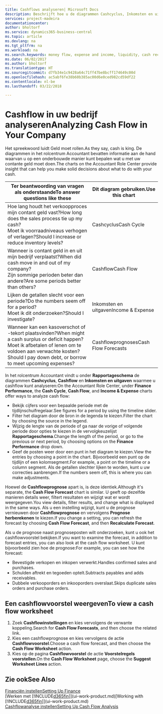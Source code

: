 ```yaml
---
title: Cashflows analyseren| Microsoft Docs
description: Beschrijft hoe u de diagrammen Cashcyclus, Inkomsten en uitgaven, Cashflow, en Cashflowprognose gebruikt om verleden en toekomstige stroom van geld in en uit uw bedrijf te analyseren.
services: project-madeira
documentationcenter: 
author: bholtorf
ms.service: dynamics365-business-central
ms.topic: article
ms.devlang: na
ms.tgt_pltfrm: na
ms.workload: na
ms.search.keywords: money flow, expense and income, liquidity, cash receipts minus cash payments, Cartera
ms.date: 06/02/2017
ms.author: bholtorf
ms.translationtype: HT
ms.sourcegitcommit: d7fb34e1c9428a64c71ff47be8bcff174649c00d
ms.openlocfilehash: ac5abf6fe38b60b385ac00d6e0ced982cd59df22
ms.contentlocale: nl-be
ms.lasthandoff: 03/22/2018

---
```

# <a name="analyzing-cash-flow-in-your-company"></a><span data-ttu-id="66bc6-103">Cashflow in uw bedrijf analyseren</span><span class="sxs-lookup"><span data-stu-id="66bc6-103">Analyzing Cash Flow in Your Company</span></span>
<span data-ttu-id="66bc6-104">Het spreekwoord luidt Geld moet rollen.</span><span class="sxs-lookup"><span data-stu-id="66bc6-104">As they say, cash is king.</span></span> <span data-ttu-id="66bc6-105">De diagrammen in het rolcentrum Accountant bevatten informatie aan de hand waarvan u op een onderbouwde manier kunt bepalen wat u met uw contante geld moet doen.</span><span class="sxs-lookup"><span data-stu-id="66bc6-105">The charts on the Accountant Role Center provide insight that can help you make solid decisions about what to do with your cash.</span></span>  

| <span data-ttu-id="66bc6-106">Ter beantwoording van vragen als onderstaande</span><span class="sxs-lookup"><span data-stu-id="66bc6-106">To answer questions like these</span></span> | <span data-ttu-id="66bc6-107">Dit diagram gebruiken.</span><span class="sxs-lookup"><span data-stu-id="66bc6-107">Use this chart</span></span> |
| --- | --- |
| <span data-ttu-id="66bc6-108">Hoe lang houdt het verkoopproces mijn contant geld vast?</span><span class="sxs-lookup"><span data-stu-id="66bc6-108">How long does the sales process tie up my cash?</span></span></br> <span data-ttu-id="66bc6-109">Moet ik voorraadniveaus verhogen of verlagen?</span><span class="sxs-lookup"><span data-stu-id="66bc6-109">Should I increase or reduce inventory levels?</span></span> |<span data-ttu-id="66bc6-110">Cashcyclus</span><span class="sxs-lookup"><span data-stu-id="66bc6-110">Cash Cycle</span></span> |
| <span data-ttu-id="66bc6-111">Wanneer is contant geld in en uit mijn bedrijf verplaatst?</span><span class="sxs-lookup"><span data-stu-id="66bc6-111">When did cash move in and out of my company?</span></span></br> <span data-ttu-id="66bc6-112">Zijn sommige perioden beter dan andere?</span><span class="sxs-lookup"><span data-stu-id="66bc6-112">Are some periods better than others?</span></span> |<span data-ttu-id="66bc6-113">Cashflow</span><span class="sxs-lookup"><span data-stu-id="66bc6-113">Cash Flow</span></span> |
| <span data-ttu-id="66bc6-114">Lijken de getallen slecht voor een periode?</span><span class="sxs-lookup"><span data-stu-id="66bc6-114">Do the numbers seem off for a period?</span></span></br> <span data-ttu-id="66bc6-115">Moet ik dit onderzoeken?</span><span class="sxs-lookup"><span data-stu-id="66bc6-115">Should I investigate?</span></span> |<span data-ttu-id="66bc6-116">Inkomsten en uitgaven</span><span class="sxs-lookup"><span data-stu-id="66bc6-116">Income & Expense</span></span> |
| <span data-ttu-id="66bc6-117">Wanneer kan een kasoverschot of -tekort plaatsvinden?</span><span class="sxs-lookup"><span data-stu-id="66bc6-117">When might a cash surplus or deficit happen?</span></span></br> <span data-ttu-id="66bc6-118">Moet ik afbetalen of lenen om te voldoen aan verwachte kosten?</span><span class="sxs-lookup"><span data-stu-id="66bc6-118">Should I pay down debt, or borrow to meet upcoming expenses?</span></span> |<span data-ttu-id="66bc6-119">Cashflowprognoses</span><span class="sxs-lookup"><span data-stu-id="66bc6-119">Cash Flow Forecasts</span></span> |

<span data-ttu-id="66bc6-120">In het rolcentrum Accountant vindt u onder **Rapportageschema** de diagrammen **Cashcyclus**, **Cashflow** en **Inkomsten en uitgaven** waarmee u cashflow kunt analyseren:</span><span class="sxs-lookup"><span data-stu-id="66bc6-120">On the Accountant Role Center, under **Finance Performance**, the **Cash Cycle**, **Cash Flow**, and **Income & Expense** charts offer ways to analyze cash flow:</span></span>  

* <span data-ttu-id="66bc6-121">Bekijk cijfers voor een bepaalde periode met de tijdlijnschuifregelaar.</span><span class="sxs-lookup"><span data-stu-id="66bc6-121">See figures for a period by using the timeline slider.</span></span>  
* <span data-ttu-id="66bc6-122">Filter het diagram door de bron in de legenda te kiezen.</span><span class="sxs-lookup"><span data-stu-id="66bc6-122">Filter the chart by choosing the source in the legend.</span></span>  
* <span data-ttu-id="66bc6-123">Wijzig de lengte van de periode of ga naar de vorige of volgende periode door opties te kiezen in de vervolgkeuzelijst **Rapportageschema**.</span><span class="sxs-lookup"><span data-stu-id="66bc6-123">Change the length of the period, or go to the previous or next period, by choosing options on the **Finance Performance** drop down.</span></span>  
* <span data-ttu-id="66bc6-124">Geef de posten weer door een punt in het diagram te kiezen.</span><span class="sxs-lookup"><span data-stu-id="66bc6-124">View the entries by choosing a point in the chart.</span></span> <span data-ttu-id="66bc6-125">Bijvoorbeeld een punt op de tijdlijn of een kolomsegment.</span><span class="sxs-lookup"><span data-stu-id="66bc6-125">For example, a point on the timeline or a column segment.</span></span> <span data-ttu-id="66bc6-126">Als de getallen slechter lijken te worden, kunt u uw correcties aanbrengen.</span><span class="sxs-lookup"><span data-stu-id="66bc6-126">If the numbers seem off, this is where you can make adjustments.</span></span>  

<span data-ttu-id="66bc6-127">Hoewel de **Cashflowprognose** apart is, is deze identiek.</span><span class="sxs-lookup"><span data-stu-id="66bc6-127">Although it's separate, the **Cash Flow Forecast** chart is similar.</span></span> <span data-ttu-id="66bc6-128">U geeft op dezelfde manieren details weer, filtert resultaten en wijzigt wat er wordt weergegeven.</span><span class="sxs-lookup"><span data-stu-id="66bc6-128">You view details, filter results, and change what is displayed in the same ways.</span></span> <span data-ttu-id="66bc6-129">Als u een instelling wijzigt, kunt u de prognose vernieuwen door **Cashflowprognose** en vervolgens **Prognose herberekenen** te kiezen.</span><span class="sxs-lookup"><span data-stu-id="66bc6-129">If you change a setting, you can refresh the forecast by choosing **Cash Flow Forecast**, and then **Recalculate Forecast**.</span></span>

<span data-ttu-id="66bc6-130">Als u de prognose naast prognoseposten wilt onderzoeken, kunt u ook het cashflowvoorstel bekijken.</span><span class="sxs-lookup"><span data-stu-id="66bc6-130">If you want to examine the forecast, in addition to forecast entries, you can also look at the cash flow worksheet.</span></span> <span data-ttu-id="66bc6-131">U kunt bijvoorbeeld zien hoe de prognose:</span><span class="sxs-lookup"><span data-stu-id="66bc6-131">For example, you can see how the forecast:</span></span>

* <span data-ttu-id="66bc6-132">Bevestigde verkopen en inkopen verwerkt.</span><span class="sxs-lookup"><span data-stu-id="66bc6-132">Handles confirmed sales and purchases.</span></span>  
* <span data-ttu-id="66bc6-133">Schulden aftrekt en tegoeden optelt.</span><span class="sxs-lookup"><span data-stu-id="66bc6-133">Subtracts payables and adds receivables.</span></span>  
* <span data-ttu-id="66bc6-134">Dubbele verkooporders en inkooporders overslaat.</span><span class="sxs-lookup"><span data-stu-id="66bc6-134">Skips duplicate sales orders and purchase orders.</span></span>  

## <a name="to-view-a-cash-flow-worksheet"></a><span data-ttu-id="66bc6-135">Een cashflowvoorstel weergeven</span><span class="sxs-lookup"><span data-stu-id="66bc6-135">To view a cash flow worksheet</span></span>
1. <span data-ttu-id="66bc6-136">Zoek **Cashflowinstellingen** en kies vervolgens de verwante koppeling.</span><span class="sxs-lookup"><span data-stu-id="66bc6-136">Search for **Cash Flow Forecasts**, and then choose the related link.</span></span>  
2. <span data-ttu-id="66bc6-137">Kies een cashflowprognose en kies vervolgens de actie **Cashflowvoorstel**.</span><span class="sxs-lookup"><span data-stu-id="66bc6-137">Choose a cash flow forecast, and then choose the **Cash Flow Worksheet** action.</span></span>  
3. <span data-ttu-id="66bc6-138">Kies op de pagina **Cashflowvoorstel** de actie **Voorstelregels voorstellen**.</span><span class="sxs-lookup"><span data-stu-id="66bc6-138">On the **Cash Flow Worksheet** page, choose the **Suggest Worksheet Lines** action.</span></span>  

## <a name="see-also"></a><span data-ttu-id="66bc6-139">Zie ook</span><span class="sxs-lookup"><span data-stu-id="66bc6-139">See Also</span></span>
[<span data-ttu-id="66bc6-140">Financiën instellen</span><span class="sxs-lookup"><span data-stu-id="66bc6-140">Setting Up Finance</span></span>](finance-setup-finance.md)  
<span data-ttu-id="66bc6-141">[Werken met [!INCLUDE[d365fin](includes/d365fin_md.md)]](ui-work-product.md)</span><span class="sxs-lookup"><span data-stu-id="66bc6-141">[Working with [!INCLUDE[d365fin](includes/d365fin_md.md)]](ui-work-product.md)</span></span>  
[<span data-ttu-id="66bc6-142">Cashflowanalyse instellen</span><span class="sxs-lookup"><span data-stu-id="66bc6-142">Setting Up Cash Flow Analysis</span></span>](finance-setup-cash-flow-analyses.md)  


